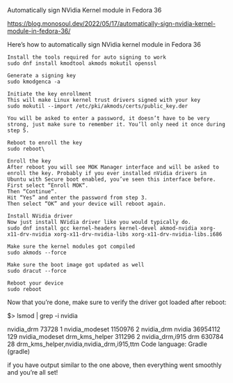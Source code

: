 Automatically sign NVidia Kernel module in Fedora 36

https://blog.monosoul.dev/2022/05/17/automatically-sign-nvidia-kernel-module-in-fedora-36/


Here’s how to automatically sign NVidia kernel module in Fedora 36

    Install the tools required for auto signing to work
    sudo dnf install kmodtool akmods mokutil openssl
    
    Generate a signing key
    sudo kmodgenca -a
    
    Initiate the key enrollment
    This will make Linux kernel trust drivers signed with your key
    sudo mokutil --import /etc/pki/akmods/certs/public_key.der
    
    You will be asked to enter a password, it doesn’t have to be very strong, just make sure to remember it. You’ll only need it once during step 5.
    
    Reboot to enroll the key
    sudo reboot\
    
    Enroll the key
    After reboot you will see MOK Manager interface and will be asked to enroll the key. Probably if you ever installed nVidia drivers in Ubuntu with Secure boot enabled, you’ve seen this interface before.
    First select “Enroll MOK“.
    Then “Continue“.
    Hit “Yes” and enter the password from step 3.
    Then select “OK” and your device will reboot again.
    
    Install NVidia driver
    Now just install NVidia driver like you would typically do.
    sudo dnf install gcc kernel-headers kernel-devel akmod-nvidia xorg-x11-drv-nvidia xorg-x11-drv-nvidia-libs xorg-x11-drv-nvidia-libs.i686
    
    Make sure the kernel modules got compiled
    sudo akmods --force
    
    Make sure the boot image got updated as well
    sudo dracut --force
    
    Reboot your device
    sudo reboot

Now that you’re done, make sure to verify the driver got loaded after reboot:

$> lsmod | grep -i nvidia

nvidia_drm             73728  1
nvidia_modeset       1150976  2 nvidia_drm
nvidia              36954112  129 nvidia_modeset
drm_kms_helper        311296  2 nvidia_drm,i915
drm                   630784  28 drm_kms_helper,nvidia,nvidia_drm,i915,ttm
Code language: Gradle (gradle)

if you have output similar to the one above, then everything went smoothly and you’re all set!
